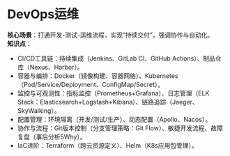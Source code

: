 # **DevOps运维**  
**核心场景**：打通开发-测试-运维流程，实现“持续交付”，强调协作与自动化。  
**知识点**：  
- CI/CD工具链：持续集成（Jenkins、GitLab CI、GitHub Actions）、制品仓库（Nexus、Harbor）。  
- 容器与编排：Docker（镜像构建、容器网络）、Kubernetes（Pod/Service/Deployment、ConfigMap/Secret）。  
- 监控与可观测性：指标监控（Prometheus+Grafana）、日志管理（ELK Stack：Elasticsearch+Logstash+Kibana）、链路追踪（Jaeger、SkyWalking）。  
- 配置管理：环境隔离（开发/测试/生产）、动态配置（Apollo、Nacos）。  
- 协作与流程：Git版本控制（分支管理策略：Git Flow）、敏捷开发流程、故障复盘（事后分析5Why）。  
- IaC进阶：Terraform（跨云资源定义）、Helm（K8s应用包管理）。  